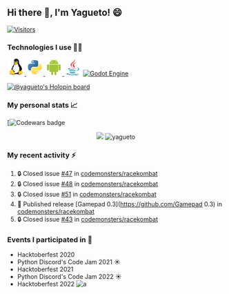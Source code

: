 ## Hi there 👋, I'm Yagueto! 😄


[![Visitors](https://hits.sh/github.com/yagueto/yagueto.svg?style=for-the-badge&label=Visitors&color=007ec6)](https://hits.sh/github.com/yagueto/yagueto/)

### Technologies I use 👨‍💻

<p align="left"> 
<a href="https://www.linux.org" target="_blank"><img src="https://raw.githubusercontent.com/devicons/devicon/master/icons/linux/linux-original.svg" alt="linux" width="40" height="40"/> </a> 
<a href="https://www.python.org" target="_blank"><img src="https://raw.githubusercontent.com/devicons/devicon/master/icons/python/python-original.svg" alt="python" width="40" height="40"/> </a> 
<a href="https://developer.android.com" target="_blank"> <img src="https://raw.githubusercontent.com/devicons/devicon/master/icons/android/android-original.svg" alt="android" width="40" height="40"/> </a>
<a href="https://www.java.com" target="_blank"><img src="https://raw.githubusercontent.com/devicons/devicon/master/icons/java/java-original.svg" alt="java" width="40" height="40"/></a>
<a href="https://www.godotengine.org" target="_blank"><img src="https://cdn.jsdelivr.net/gh/devicons/devicon/icons/godot/godot-original.svg" alt="Godot Engine" width="40" height="40"/> </a>

[![@yagueto's Holopin board](https://holopin.me/yagueto)](https://holopin.io/@yagueto)

### My personal stats 📈
[![Codewars badge](https://www.codewars.com/users/Yagueto/badges/small)
<div align="center"> 
  <a>
    <img src=https://github-readme-stats.vercel.app/api?username=yagueto&count_private=true&show_icons=true width=50%></img>
  </a>
  <img src="https://github-readme-streak-stats.herokuapp.com/?user=yagueto" alt="yagueto" width=49% />
</div>


### My recent activity ⚡

  <!--START_SECTION:activity-->
1. 🔒 Closed issue [#47](https://github.com/codemonsters/racekombat/issues/47) in [codemonsters/racekombat](https://github.com/codemonsters/racekombat)
2. 🔒 Closed issue [#48](https://github.com/codemonsters/racekombat/issues/48) in [codemonsters/racekombat](https://github.com/codemonsters/racekombat)
3. 🔒 Closed issue [#51](https://github.com/codemonsters/racekombat/issues/51) in [codemonsters/racekombat](https://github.com/codemonsters/racekombat)
4. 🚀 Published release [Gamepad 0.3](https://github.com/Gamepad 0.3) in [codemonsters/racekombat](https://github.com/codemonsters/racekombat)
5. 🔒 Closed issue [#43](https://github.com/codemonsters/racekombat/issues/43) in [codemonsters/racekombat](https://github.com/codemonsters/racekombat)
  <!--END_SECTION:activity-->
  

### Events I participated in 📆

- Hacktoberfest 2020
- Python Discord's Code Jam 2021 ☀️
- Hacktoberfest 2021
- Python Discord's Code Jam 2022 ☀️
- Hacktoberfest 2022
![a](https://api.countapi.xyz/hit/yaguetogithub/profile?img)
